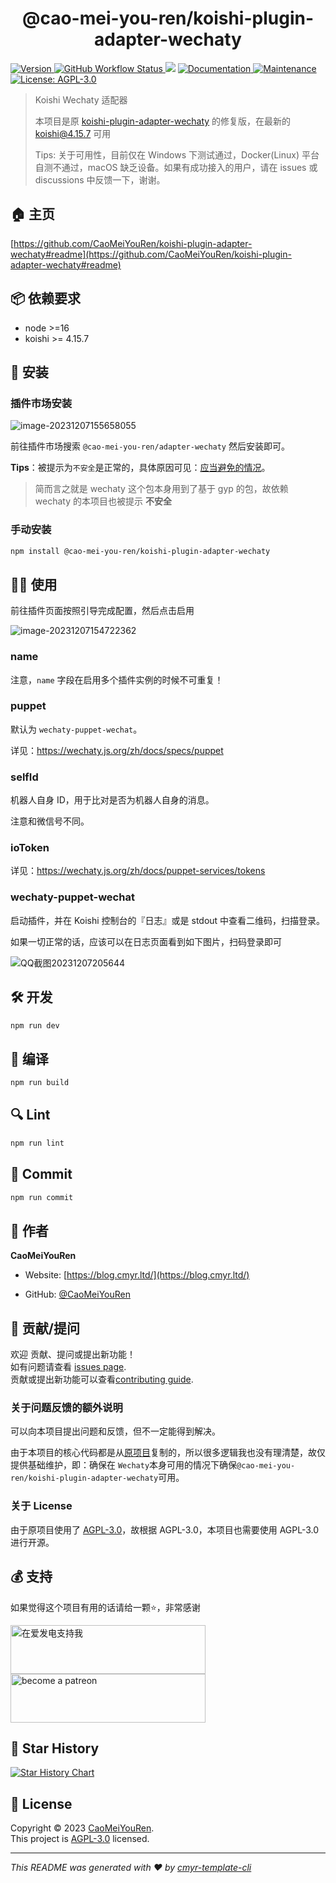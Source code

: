 <h1 align="center">@cao-mei-you-ren/koishi-plugin-adapter-wechaty </h1>
<p>
  <a href="https://www.npmjs.com/package/@cao-mei-you-ren/koishi-plugin-adapter-wechaty " target="_blank">
    <img alt="Version" src="https://img.shields.io/npm/v/@cao-mei-you-ren/koishi-plugin-adapter-wechaty.svg">
  </a>
  <a href="https://github.com/CaoMeiYouRen/koishi-plugin-adapter-wechaty/actions?query=workflow%3ARelease" target="_blank">
    <img alt="GitHub Workflow Status" src="https://img.shields.io/github/actions/workflow/status/CaoMeiYouRen/koishi-plugin-adapter-wechaty/release.yml?branch=master">
  </a>
  <img src="https://img.shields.io/node/v/@cao-mei-you-ren/koishi-plugin-adapter-wechaty.svg" />
  <a href="https://github.com/CaoMeiYouRen/koishi-plugin-adapter-wechaty#readme" target="_blank">
    <img alt="Documentation" src="https://img.shields.io/badge/documentation-yes-brightgreen.svg" />
  </a>
  <a href="https://github.com/CaoMeiYouRen/koishi-plugin-adapter-wechaty/graphs/commit-activity" target="_blank">
    <img alt="Maintenance" src="https://img.shields.io/badge/Maintained%3F-yes-green.svg" />
  </a>
  <a href="https://github.com/CaoMeiYouRen/koishi-plugin-adapter-wechaty/blob/master/LICENSE" target="_blank">
    <img alt="License: AGPL-3.0" src="https://img.shields.io/npm/l/@cao-mei-you-ren/koishi-plugin-adapter-wechaty.svg" />
  </a>
</p>

> Koishi Wechaty 适配器
>
> 本项目是原 [koishi-plugin-adapter-wechaty](https://code.mycard.moe/3rdeye/koishi-plugin-adapter-wechaty) 的修复版，在最新的 koishi@4.15.7 可用
>
> Tips: 关于可用性，目前仅在 Windows 下测试通过，Docker(Linux) 平台自测不通过，macOS 缺乏设备。如果有成功接入的用户，请在 issues 或 discussions 中反馈一下，谢谢。

## 🏠 主页

[https://github.com/CaoMeiYouRen/koishi-plugin-adapter-wechaty#readme](https://github.com/CaoMeiYouRen/koishi-plugin-adapter-wechaty#readme)


## 📦 依赖要求


- node >=16
- koishi >= 4.15.7

## 🚀 安装

### 插件市场安装

![image-20231207155658055](https://cmyr-picgo.cmyr.ltd/images/202312071557173.png?x-oss-process=style/compressed-picture)

前往插件市场搜索 `@cao-mei-you-ren/adapter-wechaty` 然后安装即可。

**Tips**：被提示为`不安全`是正常的，具体原因可见：[应当避免的情况](https://koishi.chat/zh-CN/cookbook/design/storage.html#%E5%BA%94%E5%BD%93%E9%81%BF%E5%85%8D%E7%9A%84%E6%83%85%E5%86%B5)。

> 简而言之就是 wechaty 这个包本身用到了基于 gyp 的包，故依赖 wechaty 的本项目也被提示 **不安全**

### 手动安装

```sh
npm install @cao-mei-you-ren/koishi-plugin-adapter-wechaty
```

## 👨‍💻 使用

前往插件页面按照引导完成配置，然后点击启用

![image-20231207154722362](https://cmyr-picgo.cmyr.ltd/images/202312071547470.png?x-oss-process=style/compressed-picture)

### name

注意，`name` 字段在启用多个插件实例的时候不可重复！

### puppet

默认为 `wechaty-puppet-wechat`。

详见：https://wechaty.js.org/zh/docs/specs/puppet

### selfId

机器人自身 ID，用于比对是否为机器人自身的消息。

注意和微信号不同。

### ioToken

详见：https://wechaty.js.org/zh/docs/puppet-services/tokens

### wechaty-puppet-wechat

启动插件，并在 Koishi 控制台的『日志』或是 stdout 中查看二维码，扫描登录。

如果一切正常的话，应该可以在日志页面看到如下图片，扫码登录即可

![QQ截图20231207205644](https://cmyr-picgo.cmyr.ltd/images/202312072100520.png?x-oss-process=style/compressed-picture)

## 🛠️ 开发

```sh
npm run dev
```

## 🔧 编译

```sh
npm run build
```

## 🔍 Lint

```sh
npm run lint
```

## 💾 Commit

```sh
npm run commit
```


## 👤 作者

**CaoMeiYouRen**

* Website: [https://blog.cmyr.ltd/](https://blog.cmyr.ltd/)

* GitHub: [@CaoMeiYouRen](https://github.com/CaoMeiYouRen)

## 🤝 贡献/提问

欢迎 贡献、提问或提出新功能！<br />如有问题请查看 [issues page](https://github.com/CaoMeiYouRen/koishi-plugin-adapter-wechaty/issues). <br/>贡献或提出新功能可以查看[contributing guide](https://github.com/CaoMeiYouRen/koishi-plugin-adapter-wechaty/blob/master/CONTRIBUTING.md).

### 关于问题反馈的额外说明

可以向本项目提出问题和反馈，但不一定能得到解决。

由于本项目的核心代码都是从[原项目](https://code.mycard.moe/3rdeye/koishi-plugin-adapter-wechaty)复制的，所以很多逻辑我也没有理清楚，故仅提供基础维护，即：确保在 `Wechaty`本身可用的情况下确保`@cao-mei-you-ren/koishi-plugin-adapter-wechaty`可用。

### 关于 License

由于原项目使用了 [AGPL-3.0](https://www.gnu.org/licenses/agpl-3.0.zh-cn.html)，故根据 AGPL-3.0，本项目也需要使用 AGPL-3.0 进行开源。

## 💰 支持

如果觉得这个项目有用的话请给一颗⭐️，非常感谢

<a href="https://afdian.net/@CaoMeiYouRen">
  <img src="https://cdn.jsdelivr.net/gh/CaoMeiYouRen/image-hosting-01@master/images/202306192324870.png" width="312px" height="78px" alt="在爱发电支持我">
</a>

<a href="https://patreon.com/CaoMeiYouRen">
    <img src="https://cdn.jsdelivr.net/gh/CaoMeiYouRen/image-hosting-01@master/images/202306142054108.svg" width="312px" height="78px" alt="become a patreon"/>
</a>

## 🌟 Star History

[![Star History Chart](https://api.star-history.com/svg?repos=CaoMeiYouRen/koishi-plugin-adapter-wechaty&type=Date)](https://star-history.com/#CaoMeiYouRen/koishi-plugin-adapter-wechaty&Date)

## 📝 License

Copyright © 2023 [CaoMeiYouRen](https://github.com/CaoMeiYouRen).<br />
This project is [AGPL-3.0](https://github.com/CaoMeiYouRen/koishi-plugin-adapter-wechaty/blob/master/LICENSE) licensed.

***
_This README was generated with ❤️ by [cmyr-template-cli](https://github.com/CaoMeiYouRen/cmyr-template-cli)_
